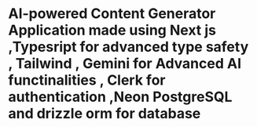 <h1> AI-powered Content Generator Application made using Next js ,Typesript for advanced type safety , Tailwind , Gemini for Advanced AI functinalities , Clerk for authentication ,Neon PostgreSQL and drizzle orm for database </h1>
